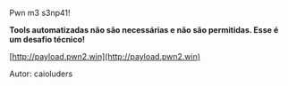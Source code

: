 
Pwn m3 s3np41!

**Tools automatizadas não são necessárias e não são permitidas. Esse é um desafio técnico!**

[http://payload.pwn2.win](http://payload.pwn2.win)

Autor: caioluders
